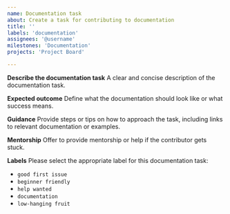 ```yaml
---
name: Documentation task
about: Create a task for contributing to documentation
title: ''
labels: 'documentation'
assignees: '@username'
milestones: 'Documentation'
projects: 'Project Board'

---
```


**Describe the documentation task**
A clear and concise description of the documentation task.

**Expected outcome**
Define what the documentation should look like or what success means.

**Guidance**
Provide steps or tips on how to approach the task, including links to relevant documentation or examples.

**Mentorship**
Offer to provide mentorship or help if the contributor gets stuck.

**Labels**
Please select the appropriate label for this documentation task:
- `good first issue`
- `beginner friendly`
- `help wanted`
- `documentation`
- `low-hanging fruit`
